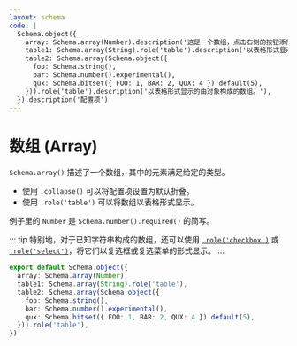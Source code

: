 ```yaml
---
layout: schema
code: |
  Schema.object({
    array: Schema.array(Number).description('这是一个数组，点击右侧的按钮添加元素。'),
    table1: Schema.array(String).role('table').description('以表格形式显示的数组。'),
    table2: Schema.array(Schema.object({
      foo: Schema.string(),
      bar: Schema.number().experimental(),
      qux: Schema.bitset({ FOO: 1, BAR: 2, QUX: 4 }).default(5),
    })).role('table').description('以表格形式显示的由对象构成的数组。'),
  }).description('配置项')
---
```


# 数组 (Array)

`Schema.array()` 描述了一个数组，其中的元素满足给定的类型。

- 使用 `.collapse()` 可以将配置项设置为默认折叠。
- 使用 `.role('table')` 可以将数组以表格形式显示。

例子里的 `Number` 是 `Schema.number().required()` 的简写。

::: tip
特别地，对于已知字符串构成的数组，还可以使用 [`.role('checkbox')`](./bitset.md) 或 [`.role('select')`](./bitset.md)，将它们以复选框或复选菜单的形式显示。
:::

```ts
export default Schema.object({
  array: Schema.array(Number),
  table1: Schema.array(String).role('table'),
  table2: Schema.array(Schema.object({
    foo: Schema.string(),
    bar: Schema.number().experimental(),
    qux: Schema.bitset({ FOO: 1, BAR: 2, QUX: 4 }).default(5),
  })).role('table'),
})
```
